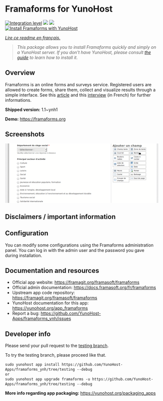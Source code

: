 <!--
N.B.: This README was automatically generated by https://github.com/YunoHost/apps/tree/master/tools/README-generator
It shall NOT be edited by hand.
-->

# Framaforms for YunoHost

[![Integration level](https://dash.yunohost.org/integration/framaforms.svg)](https://dash.yunohost.org/appci/app/framaforms) ![](https://ci-apps.yunohost.org/ci/badges/framaforms.status.svg) ![](https://ci-apps.yunohost.org/ci/badges/framaforms.maintain.svg)  
[![Install Framaforms with YunoHost](https://install-app.yunohost.org/install-with-yunohost.svg)](https://install-app.yunohost.org/?app=framaforms)

*[Lire ce readme en français.](./README_fr.md)*

> *This package allows you to install Framaforms quickly and simply on a YunoHost server.
If you don't have YunoHost, please consult [the guide](https://yunohost.org/#/install) to learn how to install it.*

## Overview

Framaforms is an online forms and surveys service. Registered users are allowed to create forms, share them, collect and visualize results through a simple interface.
See this [article](https://framablog.org/2016/10/05/framaforms-noffrez-plus-les-reponses-que-vous-collectez-a-google/) and this [interview](https://framablog.org/2016/10/05/en-savoir-un-peu-plus-sur-le-projet-framaforms/) (in French) for further informations.


**Shipped version:** 1.1~ynh1

**Demo:** https://framaforms.org

## Screenshots

![](./doc/screenshots/screenshot01.gif)

## Disclaimers / important information

## Configuration

You can modify some configurations using the Framaforms administration panel. You can log in with the admin user and the password you gave during installation.

## Documentation and resources

* Official app website: https://framagit.org/framasoft/framaforms
* Official admin documentation: https://docs.framasoft.org/fr/framaforms
* Upstream app code repository: https://framagit.org/framasoft/framaforms
* YunoHost documentation for this app: https://yunohost.org/app_framaforms
* Report a bug: https://github.com/YunoHost-Apps/framaforms_ynh/issues

## Developer info

Please send your pull request to the [testing branch](https://github.com/YunoHost-Apps/framaforms_ynh/tree/testing).

To try the testing branch, please proceed like that.
```
sudo yunohost app install https://github.com/YunoHost-Apps/framaforms_ynh/tree/testing --debug
or
sudo yunohost app upgrade framaforms -u https://github.com/YunoHost-Apps/framaforms_ynh/tree/testing --debug
```

**More info regarding app packaging:** https://yunohost.org/packaging_apps